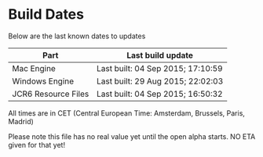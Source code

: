 # Build Dates

Below are the last known dates to updates

Part | Last build update
-----|-----
Mac Engine | Last built: 04 Sep 2015; 17:10:59
Windows Engine | Last built: 29 Aug 2015; 22:02:03
JCR6 Resource Files | Last built: 04 Sep 2015; 16:50:32
All times are in CET (Central European Time: Amsterdam, Brussels, Paris, Madrid)


Please note this file has no real value yet until the open alpha starts. NO ETA given for that yet!
